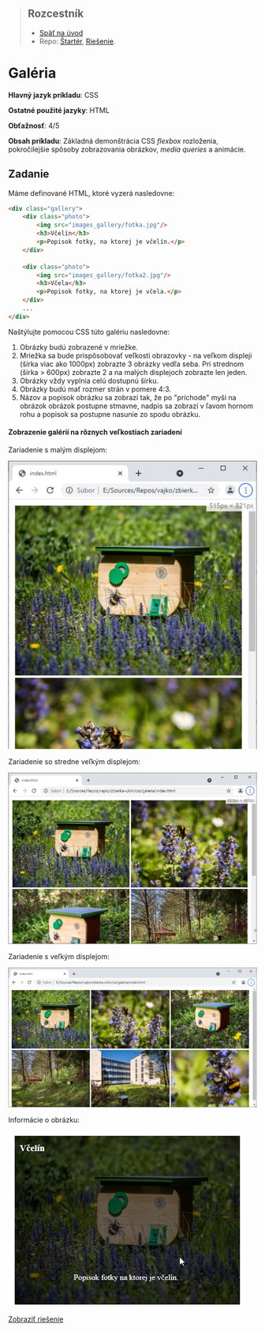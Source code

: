 <div class="hidden">

> ## Rozcestník
> - [Späť na úvod](../../README.md)
> - Repo: [Štartér](/../../tree/main/css/gallery), [Riešenie](/../../tree/solution/css/gallery).
</div>

# Galéria
<div class="info"> 

**Hlavný jazyk príkladu**: CSS

**Ostatné použité jazyky**: HTML

**Obťažnosť**: 4/5

**Obsah príkladu**: Základná demonštrácia CSS *flexbox* rozloženia, pokročilejšie spôsoby zobrazovania obrázkov, *media queries* a animácie.
</div>

## Zadanie

Máme definované HTML, ktoré vyzerá nasledovne:

```html
<div class="gallery">
    <div class="photo">
        <img src="images_gallery/fotka.jpg"/>
        <h3>Včelín</h3>
        <p>Popisok fotky, na ktorej je včelín.</p>
    </div>

    <div class="photo">
        <img src="images_gallery/fotka2.jpg"/>
        <h3>Včela</h3>
        <p>Popisok fotky, na ktorej je včela.</p>
    </div>
    ...
</div>
```

Naštýlujte pomocou CSS túto galériu nasledovne:

1. Obrázky budú zobrazené v mriežke.
2. Mriežka sa bude prispôsobovať veľkosti obrazovky - na veľkom displeji (šírka viac ako 1000px) zobrazte 3 obrázky
   vedľa seba. Pri strednom (šírka > 600px) zobrazte 2 a na malých displejoch zobrazte len jeden.
3. Obrázky vždy vyplnia celú dostupnú šírku.
4. Obrázky budú mať rozmer strán v pomere 4:3.
5. Názov a popisok obrázku sa zobrazí tak, že po "príchode" myši na obrázok obrázok postupne stmavne, nadpis sa 
   zobrazí v ľavom hornom rohu a popisok sa postupne nasunie zo spodu obrázku.

#### Zobrazenie galérií na rôznych veľkostiach zariadení

Zariadenie s malým displejom:

![Zobrazenie galérie na malom zariadení](images_gallery/zadanie-s.jpg)

Zariadenie so stredne veľkým displejom:

![Zobrazenie galérie na strednom veľkom zariadení](images_gallery/zadanie-m.jpg)

Zariadenie s veľkým displejom:

![Zobrazenie galérie na veľkom zariadení](images_gallery/zadanie-l.jpg)

Informácie o obrázku:

![Zobrazenie informácie o obrázku](images_gallery/zadanie-hover.jpg)

<div class="hidden">

[Zobraziť riešenie](riesenie.md)
</div>